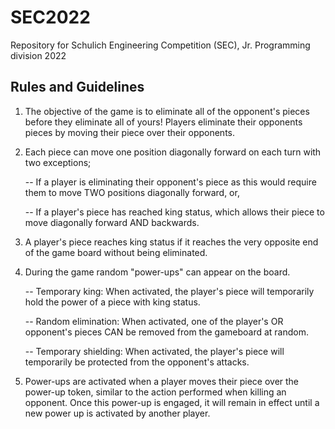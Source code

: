 # SEC2022
Repository for Schulich Engineering Competition (SEC), Jr. Programming division 2022

## Rules and Guidelines

1) The objective of the game is to eliminate all of the opponent's pieces before they eliminate all of yours! Players eliminate their opponents pieces by moving their piece over their opponents.

2) Each piece can move one position diagonally forward on each turn with two exceptions;
   
   -- If a player is eliminating their opponent's piece as this would require them to move TWO positions diagonally forward, or,

   -- If a player's piece has reached king status, which allows their piece to move diagonally forward AND backwards.

3) A player's piece reaches king status if it reaches the very opposite end of the game board without being eliminated.

4) During the game random "power-ups" can appear on the board. 

   -- Temporary king: When activated, the player's piece will temporarily hold the power of a piece with king status.

   -- Random elimination: When activated, one of the player's OR opponent's pieces CAN be removed from the gameboard at random.

   -- Temporary shielding: When activated, the player's piece will temporarily be protected from the opponent's attacks.

5) Power-ups are activated when a player moves their piece over the power-up token, similar to the action performed when killing an opponent. Once this power-up is engaged, it will remain in effect until a new power up is activated by another player.
